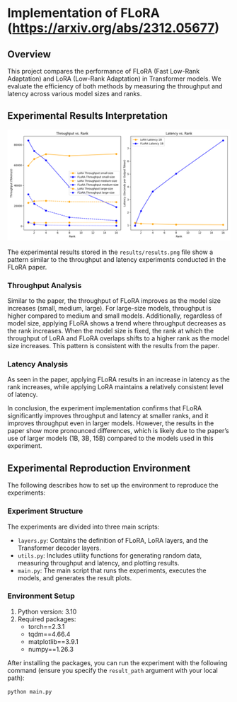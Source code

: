 # Implementation of FLoRA (https://arxiv.org/abs/2312.05677)

## Overview
This project compares the performance of FLoRA (Fast Low-Rank Adaptation) and LoRA (Low-Rank Adaptation) in Transformer models. We evaluate the efficiency of both methods by measuring the throughput and latency across various model sizes and ranks.

## Experimental Results Interpretation
![Experimental Results](results/results.png)

The experimental results stored in the `results/results.png` file show a pattern similar to the throughput and latency experiments conducted in the FLoRA paper.

### Throughput Analysis
Similar to the paper, the throughput of FLoRA improves as the model size increases (small, medium, large). For large-size models, throughput is higher compared to medium and small models. Additionally, regardless of model size, applying FLoRA shows a trend where throughput decreases as the rank increases. When the model size is fixed, the rank at which the throughput of LoRA and FLoRA overlaps shifts to a higher rank as the model size increases. This pattern is consistent with the results from the paper.

### Latency Analysis
As seen in the paper, applying FLoRA results in an increase in latency as the rank increases, while applying LoRA maintains a relatively consistent level of latency.

In conclusion, the experiment implementation confirms that FLoRA significantly improves throughput and latency at smaller ranks, and it improves throughput even in larger models. However, the results in the paper show more pronounced differences, which is likely due to the paper’s use of larger models (1B, 3B, 15B) compared to the models used in this experiment.

## Experimental Reproduction Environment
The following describes how to set up the environment to reproduce the experiments:

### Experiment Structure
The experiments are divided into three main scripts:
- `layers.py`: Contains the definition of FLoRA, LoRA layers, and the Transformer decoder layers.
- `utils.py`: Includes utility functions for generating random data, measuring throughput and latency, and plotting results.
- `main.py`: The main script that runs the experiments, executes the models, and generates the result plots.

### Environment Setup
1. Python version: 3.10
2. Required packages:
    - torch==2.3.1
    - tqdm==4.66.4
    - matplotlib==3.9.1
    - numpy==1.26.3

After installing the packages, you can run the experiment with the following command (ensure you specify the `result_path` argument with your local path):

```bash
python main.py
